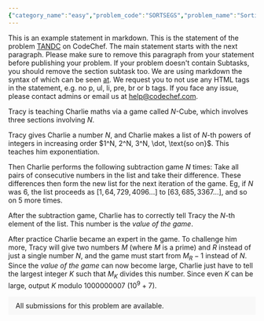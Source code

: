 ```yaml
---
{"category_name":"easy","problem_code":"SORTSEGS","problem_name":"Sorting Segments","problemComponents":{"constraints":"- $1 \\le T \\le 10^4$\n- $3 \\le N \\le 2\\cdot 10^5$\n- $\\lceil \\frac{2N}{3}\\rceil \\le K \\le N$\n- $1 \\le P_i \\le N$\n- $P_i \\neq P_j$ for $i\\neq j$\n- The sum of $N$ over all test cases doesn\u0027t exceed $10^6$.","constraintsState":true,"subtasks":"- 30 points : $1 \\leq R \\leq 10000$\n- 70 points : $1 \\leq R \\leq 10^9$\n","subtasksState":false,"inputFormat":"- The first line of the input contains a single integer $T$  $-$ the number of test cases. The description of test cases follows.\n\n- The first line of each test case contains two integers $N, K$.\n\n- The second line of each test case contains $N$ integers $P_1, P_2, \\ldots, P_N$ $-$ the elements of the permutation.\n","inputFormatState":true,"outputFormat":"For each test case, output the smallest number of operations you have to make to sort the entire permutation in increasing order.","outputFormatState":true,"sampleTestCases":{"0":{"id":1,"input":"4\n6 4\n1 2 3 4 5 6\n6 4\n1 2 4 3 5 6\n6 4\n6 5 2 1 4 3\n6 4\n2 6 4 3 1 5\n","output":"0\n1\n2\n3\n","explanation":"In the first test case, the permutation is already sorted.\n\nIn the second test case, you can choose segment $P[3:4]$ and sort it. The permutation will then be sorted.\n\nIn the third test case, you can sort segment $P[1:4]$ first, getting $(1, 2, 5, 6, 4, 3)$, and then $P[3:6]$.\n\nIn the fourth test case, you can sort segments in the order: $P[2:5]$, getting $(2, 1, 3, 4, 6, 5)$, then $P[1:2]$, getting $(1, 2, 3, 4, 6, 5)$, then $P[5:6]$, getting $(1, 2, 3, 4, 5, 6)$.","isDeleted":false}}},"video_editorial_url":"","languages_supported":{"0":"CPP14","1":"C","2":"JAVA","3":"PYTH 3.6","4":"CPP17","5":"PYTH","6":"PYP3","7":"CS2","8":"ADA","9":"PYPY","10":"TEXT","11":"PAS fpc","12":"NODEJS","13":"RUBY","14":"PHP","15":"GO","16":"HASK","17":"TCL","18":"PERL","19":"SCALA","20":"LUA","21":"kotlin","22":"BASH","23":"JS","24":"LISP sbcl","25":"rust","26":"PAS gpc","27":"BF","28":"CLOJ","29":"R","30":"D","31":"CAML","32":"FORT","33":"ASM","34":"swift","35":"FS","36":"WSPC","37":"LISP clisp","38":"SQL","39":"SCM guile","40":"PERL6","41":"ERL","42":"CLPS","43":"ICK","44":"NICE","45":"PRLG","46":"ICON","47":"COB","48":"SCM chicken","49":"PIKE","50":"SCM qobi","51":"ST","52":"SQLQ","53":"NEM"},"max_timelimit":1,"source_sizelimit":50000,"problem_author":"anton_trygub","problem_tester":"","date_added":"4-12-2021","tags":{"0":"anton_trygub","1":"easy","2":"sdelp21","3":"snckel21"},"problem_difficulty_level":"Unavailable","best_tag":"","editorial_url":"https://discuss.codechef.com/problems/SORTSEGS","time":{"view_start_date":1638723600,"submit_start_date":1638723600,"visible_start_date":1638723600,"end_date":1735669800},"is_direct_submittable":false,"problemDiscussURL":"https://discuss.codechef.com/search?q=SORTSEGS","is_proctored":false,"visitedContests":{},"layout":"problem"}
---
```

This is an example statement in markdown. This is the statement of the problem [TANDC](https://codechef.com/problems/TANDC) on CodeChef. The main statement starts with the next paragraph. Please make sure to remove this paragraph from your statement before publishing your problem. If your problem doesn't contain Subtasks, you should remove the section subtask too. We are using markdown the syntax of which can be seen [at](https://github.com/showdownjs/showdown/wiki/Showdown's-Markdown-syntax). We request you to not use any HTML tags in the statement, e.g. no p, ul, li, pre, br or b tags. If you face any issue, please contact admins or email us at help@codechef.com.

Tracy is teaching Charlie maths via a game called $N$-Cube, which involves three sections involving $N$.

Tracy gives Charlie a number $N$, and Charlie makes a list of $N$-th powers of integers in increasing order $1^N, 2^N, 3^N, \dot, \text{so on}$. This teaches him exponentiation.

Then Charlie performs the following subtraction game $N$ times: Take all pairs of consecutive numbers in the list and take their difference. These differences then form the new list for the next iteration of the game. Eg, if $N$ was 6, the list proceeds as $[1, 64, 729, 4096 ... ]$ to $[63, 685, 3367 ...]$, and so on $5$ more times.

After the subtraction game, Charlie has to correctly tell Tracy the $N$-th element of the list. This number is the *value of the game*.

After practice Charlie became an expert in the game. To challenge him more, Tracy will give two numbers $M$ (where $M$ is a prime) and $R$ instead of just a single number $N$, and the game must start from $M_R - 1$ instead of $N$. Since the *value of the game* can now become large, Charlie just have to tell the largest integer $K$ such that $M_K$ divides this number. Since even $K$ can be large, output $K$ modulo 1000000007 ($10^9 + 7$).

<aside style='background: #f8f8f8;padding: 10px 15px;'><div>All submissions for this problem are available.</div></aside>
